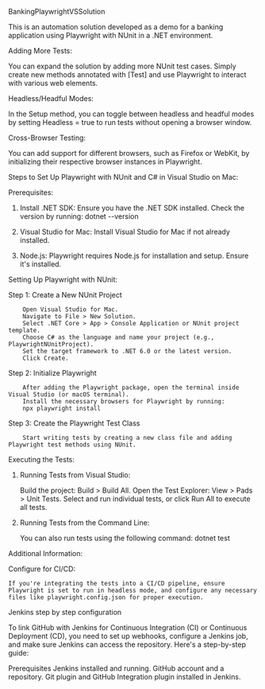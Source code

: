 BankingPlaywrightVSSolution

This is an automation solution developed as a demo for a banking application using Playwright with NUnit in a .NET environment.

Adding More Tests:

You can expand the solution by adding more NUnit test cases. Simply create new methods annotated with [Test] and use Playwright to interact with various web elements.

Headless/Headful Modes:

In the Setup method, you can toggle between headless and headful modes by setting Headless = true to run tests without opening a browser window.

Cross-Browser Testing:

You can add support for different browsers, such as Firefox or WebKit, by initializing their respective browser instances in Playwright.

Steps to Set Up Playwright with NUnit and C# in Visual Studio on Mac:

Prerequisites:

1) Install .NET SDK: Ensure you have the .NET SDK installed. Check the version by running:
dotnet --version

2) Visual Studio for Mac: Install Visual Studio for Mac if not already installed.

3) Node.js: Playwright requires Node.js for installation and setup. Ensure it's installed.

Setting Up Playwright with NUnit:

Step 1: Create a New NUnit Project

        Open Visual Studio for Mac.
        Navigate to File > New Solution.
        Select .NET Core > App > Console Application or NUnit project template.
        Choose C# as the language and name your project (e.g., PlaywrightNUnitProject).
        Set the target framework to .NET 6.0 or the latest version.
        Click Create.

Step 2: Initialize Playwright

        After adding the Playwright package, open the terminal inside Visual Studio (or macOS terminal).
        Install the necessary browsers for Playwright by running:
        npx playwright install
        
Step 3: Create the Playwright Test Class

        Start writing tests by creating a new class file and adding Playwright test methods using NUnit.

Executing the Tests:

1. Running Tests from Visual Studio:
   
    Build the project: Build > Build All.
    Open the Test Explorer: View > Pads > Unit Tests.
    Select and run individual tests, or click Run All to execute all tests.

3. Running Tests from the Command Line:
   
    You can also run tests using the following command:
    dotnet test
   
Additional Information:

Configure for CI/CD:

    If you're integrating the tests into a CI/CD pipeline, ensure Playwright is set to run in headless mode, and configure any necessary files like playwright.config.json for proper execution.

Jenkins step by step configuration

To link GitHub with Jenkins for Continuous Integration (CI) or Continuous Deployment (CD), you need to set up webhooks, configure a Jenkins job, and make sure Jenkins can access the repository. Here's a step-by-step guide:

Prerequisites
Jenkins installed and running.
GitHub account and a repository.
Git plugin and GitHub Integration plugin installed in Jenkins.
